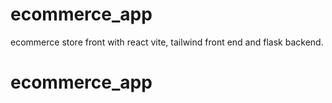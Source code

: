 # ecommerce_app
ecommerce store front with react vite, tailwind front end and flask backend.
# ecommerce_app
